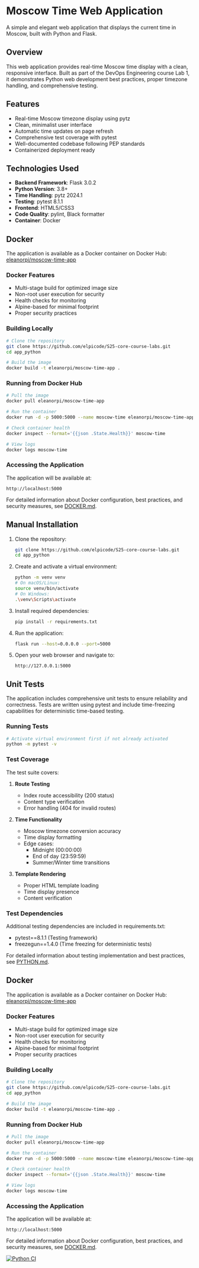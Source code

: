 # Moscow Time Web Application

A simple and elegant web application that displays the current time in Moscow, built with Python and Flask.

## Overview

This web application provides real-time Moscow time display with a clean, responsive interface. Built as part of the DevOps Engineering course Lab 1, it demonstrates Python web development best practices, proper timezone handling, and comprehensive testing.

## Features

- Real-time Moscow timezone display using pytz
- Clean, minimalist user interface
- Automatic time updates on page refresh
- Comprehensive test coverage with pytest
- Well-documented codebase following PEP standards
- Containerized deployment ready

## Technologies Used

- **Backend Framework**: Flask 3.0.2
- **Python Version**: 3.8+
- **Time Handling**: pytz 2024.1
- **Testing**: pytest 8.1.1
- **Frontend**: HTML5/CSS3
- **Code Quality**: pylint, Black formatter
- **Container**: Docker

## Docker

The application is available as a Docker container on Docker Hub:
[eleanorpi/moscow-time-app](https://hub.docker.com/repository/docker/eleanorpi/moscow-time-app/general)

### Docker Features
- Multi-stage build for optimized image size
- Non-root user execution for security
- Health checks for monitoring
- Alpine-based for minimal footprint
- Proper security practices

### Building Locally
```bash
# Clone the repository
git clone https://github.com/elpicode/S25-core-course-labs.git
cd app_python

# Build the image
docker build -t eleanorpi/moscow-time-app .
```

### Running from Docker Hub
```bash
# Pull the image
docker pull eleanorpi/moscow-time-app

# Run the container
docker run -d -p 5000:5000 --name moscow-time eleanorpi/moscow-time-app

# Check container health
docker inspect --format='{{json .State.Health}}' moscow-time

# View logs
docker logs moscow-time
```

### Accessing the Application
The application will be available at:
```
http://localhost:5000
```

For detailed information about Docker configuration, best practices, and security measures, see [DOCKER.md](DOCKER.md).

## Manual Installation

1. Clone the repository:
   ```bash
   git clone https://github.com/elpicode/S25-core-course-labs.git
   cd app_python
   ```

2. Create and activate a virtual environment:
   ```bash
   python -m venv venv
   # On macOS/Linux:
   source venv/bin/activate
   # On Windows:
   .\venv\Scripts\activate
   ```

3. Install required dependencies:
   ```bash
   pip install -r requirements.txt
   ```

4. Run the application:
   ```bash
   flask run --host=0.0.0.0 --port=5000
   ```

5. Open your web browser and navigate to:
   ```
   http://127.0.0.1:5000
   ```

## Unit Tests

The application includes comprehensive unit tests to ensure reliability and correctness. Tests are written using pytest and include time-freezing capabilities for deterministic time-based testing.

### Running Tests
```bash
# Activate virtual environment first if not already activated
python -m pytest -v
```

### Test Coverage
The test suite covers:

1. **Route Testing**
   - Index route accessibility (200 status)
   - Content type verification
   - Error handling (404 for invalid routes)

2. **Time Functionality**
   - Moscow timezone conversion accuracy
   - Time display formatting
   - Edge cases:
     - Midnight (00:00:00)
     - End of day (23:59:59)
     - Summer/Winter time transitions

3. **Template Rendering**
   - Proper HTML template loading
   - Time display presence
   - Content verification

### Test Dependencies
Additional testing dependencies are included in requirements.txt:
- pytest==8.1.1 (Testing framework)
- freezegun==1.4.0 (Time freezing for deterministic tests)

For detailed information about testing implementation and best practices, see [PYTHON.md](PYTHON.md).

## Docker

The application is available as a Docker container on Docker Hub:
[eleanorpi/moscow-time-app](https://hub.docker.com/repository/docker/eleanorpi/moscow-time-app/general)

### Docker Features
- Multi-stage build for optimized image size
- Non-root user execution for security
- Health checks for monitoring
- Alpine-based for minimal footprint
- Proper security practices

### Building Locally
```bash
# Clone the repository
git clone https://github.com/elpicode/S25-core-course-labs.git
cd app_python

# Build the image
docker build -t eleanorpi/moscow-time-app .
```

### Running from Docker Hub
```bash
# Pull the image
docker pull eleanorpi/moscow-time-app

# Run the container
docker run -d -p 5000:5000 --name moscow-time eleanorpi/moscow-time-app

# Check container health
docker inspect --format='{{json .State.Health}}' moscow-time

# View logs
docker logs moscow-time
```

### Accessing the Application
The application will be available at:
```
http://localhost:5000
```

For detailed information about Docker configuration, best practices, and security measures, see [DOCKER.md](DOCKER.md).

[![Python CI](https://github.com/elpicode/S25-core-course-labs/actions/workflows/python-ci.yml/badge.svg)](https://github.com/elpicode/S25-core-course-labs/actions/workflows/python-ci.yml)